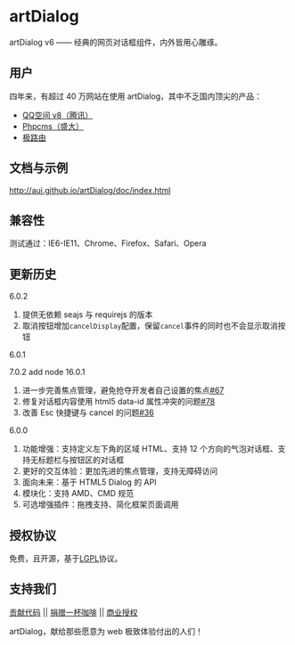 #	artDialog

artDialog v6 —— 经典的网页对话框组件，内外皆用心雕琢。

##	用户

四年来，有超过 40 万网站在使用 artDialog，其中不乏国内顶尖的产品：

*	[QQ空间 v8（腾讯）](http://qzone.qq.com)
*	[Phpcms（盛大）](http://www.phpcms.cn)
*	[极路由](http://www.hiwifi.com)

##	文档与示例

<http://aui.github.io/artDialog/doc/index.html>

##	兼容性

测试通过：IE6-IE11、Chrome、Firefox、Safari、Opera

##	更新历史

6.0.2

1. 提供无依赖 seajs 与 requirejs 的版本
2. 取消按钮增加``cancelDisplay``配置，保留``cancel``事件的同时也不会显示取消按钮

6.0.1

7.0.2
add node 16.0.1

1. 进一步完善焦点管理，避免抢夺开发者自己设置的焦点[#67](https://github.com/aui/artDialog/issues/67)
2. 修复对话框内容使用 html5 data-id 属性冲突的问题[#78](https://github.com/aui/artDialog/issues/78)
3. 改善 Esc 快捷键与 cancel 的问题[#36](https://github.com/aui/artDialog/issues/36)

6.0.0

1. 功能增强：支持定义左下角的区域 HTML、支持 12 个方向的气泡对话框、支持无标题栏与按钮区的对话框
2. 更好的交互体验：更加先进的焦点管理，支持无障碍访问
3. 面向未来：基于 HTML5 Dialog 的 API
4. 模块化：支持 AMD、CMD 规范
5. 可选增强插件：拖拽支持、简化框架页面调用

##	授权协议

免费，且开源，基于[LGPL](./LICENSE.md)协议。

##	支持我们

[贡献代码](https://github.com/aui/artDialog) || [捐赠一杯咖啡](https://me.alipay.com/planeart) || [商业授权](./LICENSE.md)

artDialog，献给那些愿意为 web 极致体验付出的人们！
